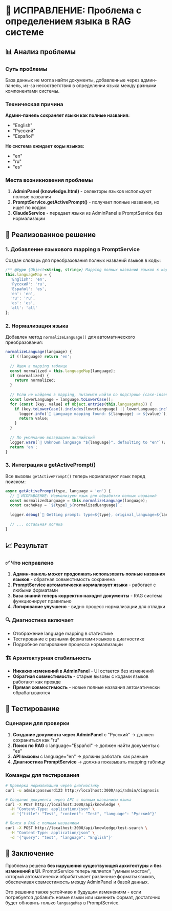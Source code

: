 # 🍄 ИСПРАВЛЕНИЕ: Проблема с определением языка в RAG системе

## 📊 Анализ проблемы

### Суть проблемы
База данных не могла найти документы, добавленные через админ-панель, из-за несоответствия в определении языка между разными компонентами системы.

### Техническая причина
**Админ-панель сохраняет языки как полные названия:**
- "English" 
- "Русский"
- "Español"

**Но система ожидает коды языков:**
- "en"
- "ru" 
- "es"

### Места возникновения проблемы
1. **AdminPanel (knowledge.html)** - селекторы языков используют полные названия
2. **PromptService.getActivePrompt()** - получает полные названия, но ищет по кодам
3. **ClaudeService** - передает языки из AdminPanel в PromptService без нормализации

## 🔧 Реализованное решение

### 1. Добавление языкового mapping в PromptService
Создан словарь для преобразования полных названий языков в коды:

```javascript
/** @type {Object<string, string>} Mapping полных названий языков к кодам */
this.languageMap = {
  'English': 'en',
  'Русский': 'ru', 
  'Español': 'es',
  'en': 'en',
  'ru': 'ru',
  'es': 'es',
  'all': 'all'
};
```

### 2. Нормализация языка
Добавлен метод `normalizeLanguage()` для автоматического преобразования:

```javascript
normalizeLanguage(language) {
  if (!language) return 'en';
  
  // Ищем в mapping таблице
  const normalized = this.languageMap[language];
  if (normalized) {
    return normalized;
  }
  
  // Если не найдено в mapping, пытаемся найти по подстроке (case-insensitive)
  const lowerLanguage = language.toLowerCase();
  for (const [key, value] of Object.entries(this.languageMap)) {
    if (key.toLowerCase().includes(lowerLanguage) || lowerLanguage.includes(key.toLowerCase())) {
      logger.info(`🍄 Language mapping found: ${language} -> ${value}`);
      return value;
    }
  }
  
  // По умолчанию возвращаем английский
  logger.warn(`🍄 Unknown language "${language}", defaulting to "en"`);
  return 'en';
}
```

### 3. Интеграция в getActivePrompt()
Все вызовы `getActivePrompt()` теперь нормализуют язык перед поиском:

```javascript
async getActivePrompt(type, language = 'en') {
  // 🍄 ИСПРАВЛЕНИЕ: Нормализуем язык для обработки полных названий
  const normalizedLanguage = this.normalizeLanguage(language);
  const cacheKey = `${type}_${normalizedLanguage}`;
  
  logger.debug(`🍄 Getting prompt: type=${type}, original_language=${language}, normalized=${normalizedLanguage}`);
  
  // ... остальная логика
}
```

## 📈 Результат

### ✅ Что исправлено
1. **Админ-панель может продолжать использовать полные названия языков** - обратная совместимость сохранена
2. **PromptService автоматически нормализует языки** - работает с любыми форматами
3. **База знаний теперь корректно находит документы** - RAG система функционирует правильно
4. **Логирование улучшено** - видно процесс нормализации для отладки

### 🔍 Диагностика включает
- Отображение language mapping в статистике
- Тестирование с разными форматами языков в диагностике
- Подробное логирование процесса нормализации

### 🏗️ Архитектурная стабильность
- **Никаких изменений в AdminPanel** - UI остается без изменений
- **Обратная совместимость** - старые вызовы с кодами языков работают как прежде
- **Прямая совместимость** - новые полные названия автоматически обрабатываются

## 🧪 Тестирование

### Сценарии для проверки
1. **Создание документа через AdminPanel** с "Русский" → должен сохраниться как "ru"
2. **Поиск по RAG** с language="Español" → должен найти документы с "es"
3. **API вызовы** с language="en" → должны работать как раньше
4. **Диагностика PromptService** → должна показывать mapping таблицу

### Команды для тестирования
```bash
# Проверка нормализации через диагностику
curl -u admin:password123 http://localhost:3000/api/admin/diagnosis

# Создание документа через API с полным названием языка
curl -X POST http://localhost:3000/api/knowledge \
  -H "Content-Type: application/json" \
  -d '{"title": "Test", "content": "Test", "language": "Русский"}'

# Поиск в RAG с полным названием
curl -X POST http://localhost:3000/api/knowledge/test-search \
  -H "Content-Type: application/json" \
  -d '{"query": "test", "language": "English"}'
```

## 📝 Заключение

Проблема решена **без нарушения существующей архитектуры** и **без изменений в UI**. PromptService теперь является "умным мостом", который автоматически обрабатывает различные форматы языков, обеспечивая совместимость между AdminPanel и базой данных.

Это решение также устойчиво к будущим изменениям - если потребуется добавить новые языки или изменить формат, достаточно будет обновить только `languageMap` в PromptService.